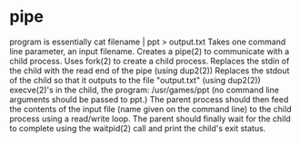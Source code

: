# pipe
program is essentially cat filename | ppt > output.txt
Takes one command line parameter, an input filename.
Creates a pipe(2) to communicate with a child process.
Uses fork(2) to create a child process.
Replaces the stdin of the child with the read end of the pipe (using dup2(2))
Replaces the stdout of the child so that it outputs to the file "output.txt" (using dup2(2))
execve(2)'s in the child, the program: /usr/games/ppt (no command line arguments should be passed to ppt.)
The parent process should then feed the contents of the input file (name given on the command line) to the child process using a read/write loop.
The parent should finally wait for the child to complete using the waitpid(2) call and print the child's exit status.
